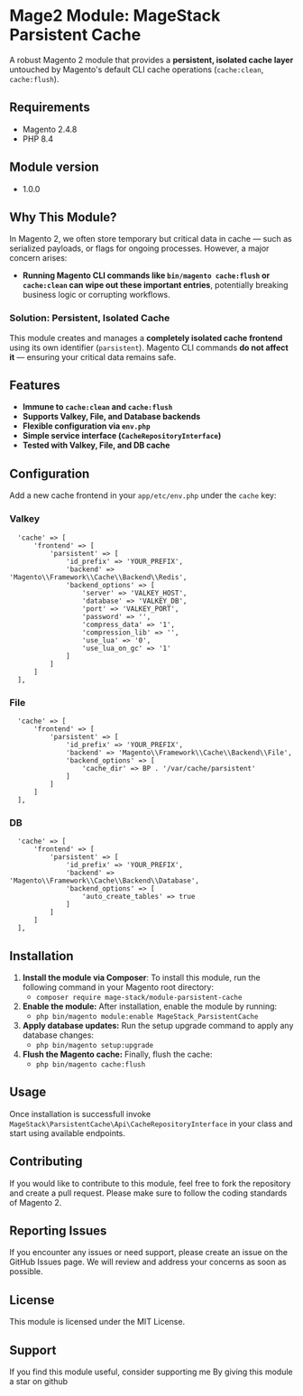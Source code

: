 # Mage2 Module: MageStack Parsistent Cache
A robust Magento 2 module that provides a **persistent, isolated cache layer** untouched by Magento's default CLI cache operations (`cache:clean`, `cache:flush`).

## Requirements
- Magento 2.4.8
- PHP 8.4

## Module version
- 1.0.0

## Why This Module?
In Magento 2, we often store temporary but critical data in cache — such as serialized payloads, or flags for ongoing processes.
However, a major concern arises:
 - **Running Magento CLI commands like `bin/magento cache:flush` or `cache:clean` can wipe out these important entries**, potentially breaking business logic or corrupting workflows.

### Solution: Persistent, Isolated Cache
This module creates and manages a **completely isolated cache frontend** using its own identifier (`parsistent`). Magento CLI commands **do not affect it** — ensuring your critical data remains safe.

## Features
- **Immune to `cache:clean` and `cache:flush`**
- **Supports Valkey, File, and Database backends**
- **Flexible configuration via `env.php`**
- **Simple service interface (`CacheRepositoryInterface`)**
- **Tested with Valkey, File, and DB cache**
  
## Configuration
Add a new cache frontend in your `app/etc/env.php` under the `cache` key:

### Valkey
  ````
    'cache' => [
        'frontend' => [
            'parsistent' => [
                'id_prefix' => 'YOUR_PREFIX',
                'backend' => 'Magento\\Framework\\Cache\\Backend\\Redis',
                'backend_options' => [
                    'server' => 'VALKEY_HOST',
                    'database' => 'VALKEY_DB',
                    'port' => 'VALKEY_PORT',
                    'password' => '',
                    'compress_data' => '1',
                    'compression_lib' => '',
                    'use_lua' => '0',
                    'use_lua_on_gc' => '1'
                ]
            ]
        ]
    ],
  ````

### File
  ````
    'cache' => [
        'frontend' => [
            'parsistent' => [
                'id_prefix' => 'YOUR_PREFIX',
                'backend' => 'Magento\\Framework\\Cache\\Backend\\File',
                'backend_options' => [
                    'cache_dir' => BP . '/var/cache/parsistent'
                ]
            ]
        ]
    ],
  ````

### DB
  ````
    'cache' => [
        'frontend' => [
            'parsistent' => [
                'id_prefix' => 'YOUR_PREFIX',
                'backend' => 'Magento\\Framework\\Cache\\Backend\\Database',
                'backend_options' => [
                    'auto_create_tables' => true
                ]
            ]
        ]
    ],

  ````

## Installation
1. **Install the module via Composer**:
    To install this module, run the following command in your Magento root directory:
    - ``composer require mage-stack/module-parsistent-cache``
2. **Enable the module:**
    After installation, enable the module by running:
   - ``php bin/magento module:enable MageStack_ParsistentCache``
3. **Apply database updates:**
    Run the setup upgrade command to apply any database changes:
    - ``php bin/magento setup:upgrade``
4. **Flush the Magento cache:**
    Finally, flush the cache:
   -  ``php bin/magento cache:flush``

## Usage
Once installation is successfull invoke `MageStack\ParsistentCache\Api\CacheRepositoryInterface` in your class and start using available endpoints.

## Contributing
If you would like to contribute to this module, feel free to fork the repository and create a pull request. Please make sure to follow the coding standards of Magento 2.

## Reporting Issues
If you encounter any issues or need support, please create an issue on the GitHub Issues page. We will review and address your concerns as soon as possible.

## License
This module is licensed under the MIT License.

## Support
If you find this module useful, consider supporting me By giving this module a star on github